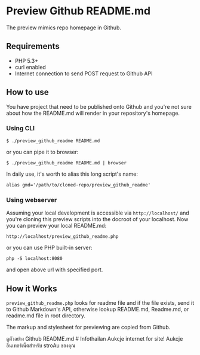 Preview Github README.md
========================

The preview mimics repo homepage in Github.

## Requirements ##
* PHP 5.3+
* curl enabled
* Internet connection to send POST request to Github API

## How to use ##
You have project that need to be published onto Github and you're not
sure about how the README.md will render in your repository's homepage.

### Using CLI ###

```
$ ./preview_github_readme README.md
```

or you can pipe it to browser:

```
$ ./preview_github_readme README.md | browser
````

In daily use, it's worth to alias this long script's name:

```
alias gmd='/path/to/cloned-repo/preview_github_readme'
```

### Using webserver ####

Assuming your local development is accessible via `http://localhost/`
and you're cloning this preview scripts into the docroot of your localhost.
Now you can preview your local README.md:

```
http://localhost/preview_github_readme.php
```

or you can use PHP built-in server:

```
php -S localhost:8080
```

and open above url with specified port.

## How it Works

`preview_github_readme.php` looks for readme file and
if the file exists, send it to Github Markdown's API, otherwise lookup README.md,
Readme.md, or readme.md file in root directory.

The markup and stylesheet for previewing are copied from Github.

ดูตัวอย่าง Github README.md # Infothailan
Aukcje internet for site!
Aukcje อินเทอร์เน็ตสำหรับ stroAu ของคุณ
